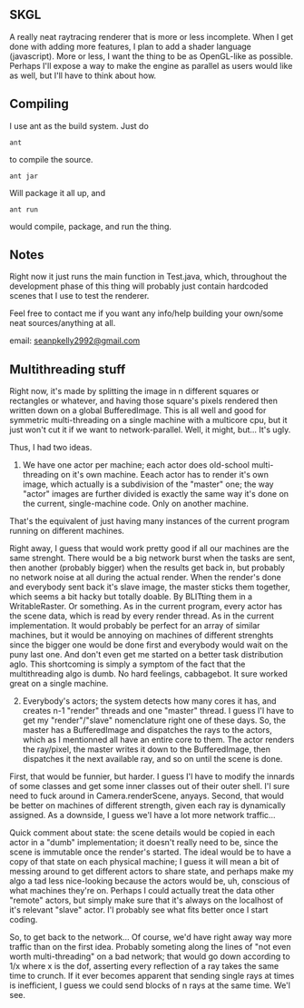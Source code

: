 SKGL
----

A really neat raytracing renderer that is more or less incomplete. When I get
done with adding more features, I plan to add a shader language (javascript). 
More or less, I want the thing to be as OpenGL-like as possible. Perhaps I'll 
expose a way to make the engine as parallel as users would like as well, but
I'll have to think about how.


Compiling
---------

I use ant as the build system.
Just do

    ant

to compile the source.

    ant jar

Will package it all up, and

    ant run

would compile, package, and run the thing.


Notes
-----
Right now it just runs the main function in Test.java, which, throughout the
development phase of this thing will probably just contain hardcoded scenes
that I use to test the renderer.

Feel free to contact me if you want any info/help building your own/some neat
sources/anything at all.

email: seanpkelly2992@gmail.com

Multithreading stuff
--------------------

Right now, it's made by splitting the image in n different squares or rectangles or whatever, and having those square's pixels rendered then written down on a global BufferedImage. This is all well and good for symmetric multi-threading on a single machine with a multicore cpu, but it just won't cut it if we want to network-parallel. Well, it might, but... It's ugly. 

Thus, I had two ideas. 

1) We have one actor per machine; each actor does old-school multi-threading on it's own machine. Eeach actor has to render it's own image, which actually is a subdivision of the "master" one; the way "actor" images are further divided is exactly the same way it's done on the current, single-machine code. Only on another machine. 

That's the equivalent of just having many instances of the current program running on different machines. 

Right away, I guess that would work pretty good if all our machines are the same strenght. There would be a big network burst when the tasks are sent, then another (probably bigger) when the results get back in, but probably no network noise at all during the actual render. When the render's done and everybody sent back it's slave image, the master sticks them together, which seems a bit hacky but totally doable. By BLITting them in a WritableRaster. Or something. As in the current program, every actor has the scene data, which is read by every render thread. As in the current implementation. It would probably be perfect for an array of similar machines, but it would be annoying on machines of different strenghts since the bigger one would be done first and everybody would wait on the puny last one. And don't even get me started on a better task distribution aglo. This shortcoming is simply a symptom of the fact that the multithreading algo is dumb. No hard feelings, cabbagebot. It sure worked great on a single machine. 


2) Everybody's actors; the system detects how many cores it has, and creates n-1 "render" threads and one "master" thread. I guess I'l have to get my "render"/"slave" nomenclature right one of these days. So, the master has a BufferedImage and dispatches the rays to the actors, which as I mentionned all have an entire core to them. The actor renders the ray/pixel, the master writes it down to the BufferedImage, then dispatches it the next available ray, and so on until the scene is done.

First, that would be funnier, but harder. I guess I'l have to modify the innards of some classes and get some inner classes out of their outer shell. I'l sure need to fuck around in Camera.renderScene, anyays. Second, that would be better on machines of different strength, given each ray is dynamically assigned. As a downside, I guess we'l have a lot more network traffic... 

Quick comment about state: the scene details would be copied in each actor in a "dumb" implementation; it doesn't really need to be, since the scene is immutable once the render's started. The ideal would be to have a copy of that state on each physical machine; I guess it will mean a bit of messing around to get different actors to share state, and perhaps make my algo a tad less nice-looking because the actors would be, uh, conscious of what machines they're on. Perhaps I could actually treat the data other "remote" actors, but simply make sure that it's always on the localhost of it's relevant "slave" actor. I'l probably see what fits better once I start coding. 

So, to get back to the network... Of course, we'd have right away way more traffic than on the first idea. Probably someting along the lines of "not even worth multi-threading" on a bad network; that would go down according to 1/x where x is the dof, asserting every reflection of a ray takes the same time to crunch. If it ever becomes apparent that sending single rays at times is inefficient, I guess we could send blocks of n rays at the same time. We'l see. 
